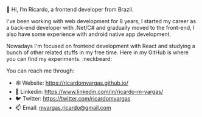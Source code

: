👋 Hi, I’m Ricardo, a frontend developer from Brazil.

I've been working with web development for 8 years, I started my career as a back-end developer with .Net/C# and gradually moved to the front-end, I also have some experience with android native app development.

Nowadays I'm focused on frontend development with React and studying a bunch of other related stuffs in my free time. Here in my GitHub is where you can find my experiments. :neckbeard:

You can reach me through:
- :spider_web: Website: https://ricardomvargas.github.io/
- :bust_in_silhouette: Linkedin: https://www.linkedin.com/in/ricardo-m-vargas/
- :bird: Twitter: https://twitter.com/ricardomvargas
- 📫 Email: mvargas.ricardo@gmail.com
